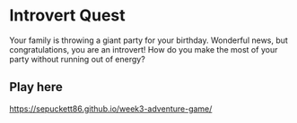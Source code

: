# Introvert Quest

Your family is throwing a giant party for your birthday. Wonderful news, but congratulations, you are an introvert! How do you make the most of your party without running out of energy?

## Play here

https://sepuckett86.github.io/week3-adventure-game/
